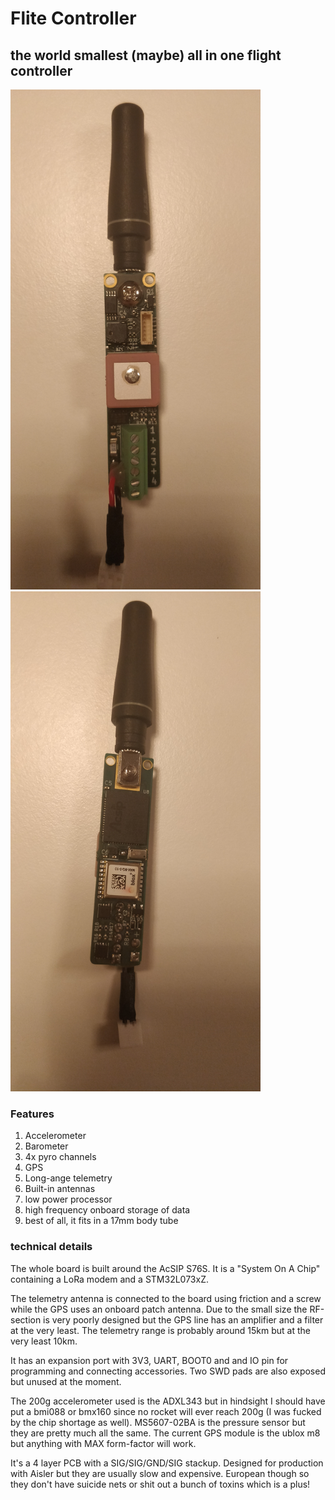 # Flite Controller
## the world smallest (maybe) all in one flight controller

<img src="docs/good_front.jpg" alt="drawing" width="400"/>
<img src="docs/good_back.jpg" alt="drawing" width="400"/>

### Features
1. Accelerometer
1. Barometer
1. 4x pyro channels
1. GPS
1. Long-ange telemetry
1. Built-in antennas
1. low power processor
1. high frequency onboard storage of data
1. best of all, it fits in a 17mm body tube

### technical details
The whole board is built around the AcSIP S76S. It is a "System On A Chip" containing a LoRa modem and a STM32L073xZ.

The telemetry antenna is connected to the board using friction and a screw while the GPS uses an onboard patch antenna. Due to the small size the RF-section is very poorly designed but the GPS line has an amplifier and a filter at the very least. The telemetry range is probably around 15km but at the very least 10km.

It has an expansion port with 3V3, UART, BOOT0 and and IO pin for programming and connecting accessories. Two SWD pads are also exposed but unused at the moment.

The 200g accelerometer used is the ADXL343 but in hindsight I should have put a bmi088 or bmx160 since no rocket will ever reach 200g (I was fucked by the chip shortage as well). MS5607-02BA is the pressure sensor but they are pretty much all the same. The current GPS module is the ublox m8 but anything with MAX form-factor will work.

It's a 4 layer PCB with a SIG/SIG/GND/SIG stackup. Designed for production with Aisler but they are usually slow and expensive. European though so they don't have suicide nets or shit out a bunch of toxins which is a plus!